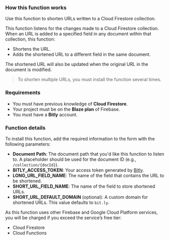 ### How this function works

Use this function to shorten URLs written to a Cloud Firestore collection.

This function listens for the changes made to a Cloud Firestore collection. When an URL is added to a specified field in any document within that collection, this function:

- Shortens the URL.
- Adds the shortened URL to a different field in the same document.

The shortened URL will also be updated when the original URL in the document is modified.

>To shorten multiple URLs, you must install the function several times.

### Requirements

- You must have previous knowledge of **Cloud Firestore**.
- Your project must be on the **Blaze plan** of Firebase.
- You must have a **Bitly** account.

### Function details

To install this function, add the required information to the form with the following parameters:

- **Document Path**: The document path that you'd like this function to listen to. A placeholder should be used for the document ID (e.g., `/collection/{docId}`).
- **BITLY_ACCESS_TOKEN**: Your access token generated by [Bitly](https://app.bitly.com/settings/api/).
- **LONG_URL_FIELD_NAME**: The name of the field that contains the URL to be shortened.
- **SHORT_URL_FIELD_NAME**: The name of the field to store shortened URLs.
- **SHORT_URL_DEFAULT_DOMAIN** (optional): A custom domain for shortened URLs. This value defaults to `bit.ly`.

As this function uses other Firebase and Google Cloud Platform services, you will be charged if you exceed the service’s free tier:

- Cloud Firestore
- Cloud Functions
